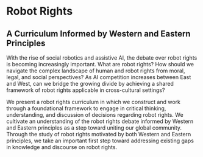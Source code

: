 # Robot Rights
## A Curriculum Informed by Western and Eastern Principles

With the rise of social robotics and assistive AI, the debate over robot rights is becoming increasingly important. What are robot rights? How should we navigate the complex landscape of human and robot rights from moral, legal, and social perspectives? As AI competition increases between East and West, can we bridge the growing divide by achieving a shared framework of robot rights applicable in cross-cultural settings?   


We present a robot rights curriculum in which we construct and work through a foundational framework to engage in critical thinking, understanding, and discussion of decisions regarding robot rights. We cultivate an understanding of the robot rights debate informed by Western and Eastern principles as a step toward uniting our global community. Through the study of robot rights motivated by both Western and Eastern principles, we take an important first step toward addressing existing gaps in knowledge and discourse on robot rights.
